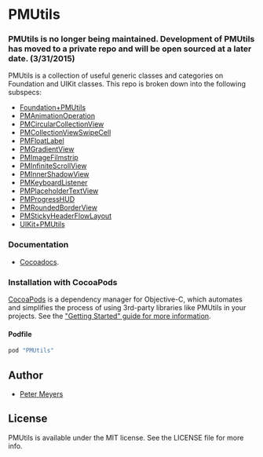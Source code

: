# PMUtils

### PMUtils is no longer being maintained. Development of PMUtils has moved to a private repo and will be open sourced at a later date. (3/31/2015)

PMUtils is a collection of useful generic classes and categories on Foundation and UIKit classes. This repo is broken down into the following subspecs:

- [Foundation+PMUtils](https://github.com/pm-dev/PMUtils/tree/master/Examples/Foundation%2BPMUtils)
- [PMAnimationOperation](https://github.com/pm-dev/PMUtils/tree/master/Examples/PMAnimationOperation)
- [PMCircularCollectionView](https://github.com/pm-dev/PMUtils/tree/master/Examples/PMCircularCollectionView)
- [PMCollectionViewSwipeCell](https://github.com/pm-dev/PMUtils/tree/master/Examples/PMCollectionViewSwipeCell)
- [PMFloatLabel](https://github.com/pm-dev/PMUtils/tree/master/Examples/PMFloatLabel)
- [PMGradientView](https://github.com/pm-dev/PMUtils/tree/master/Examples/PMGradientVIew)
- [PMImageFilmstrip](https://github.com/pm-dev/PMUtils/tree/master/Examples/PMImageFilmstrip)
- [PMInfiniteScrollView](https://github.com/pm-dev/PMUtils/tree/master/Examples/PMInfiniteScrollView)
- [PMInnerShadowView](https://github.com/pm-dev/PMUtils/tree/master/Examples/PMInnerShadowView)
- [PMKeyboardListener](https://github.com/pm-dev/PMUtils/tree/master/Examples/PMKeyboardListener)
- [PMPlaceholderTextView](https://github.com/pm-dev/PMUtils/tree/master/Examples/PMPlaceholderTextView)
- [PMProgressHUD](https://github.com/pm-dev/PMUtils/tree/master/Examples/PMProgressHUD)
- [PMRoundedBorderView](https://github.com/pm-dev/PMUtils/tree/master/Examples/PMRoundedBorderView)
- [PMStickyHeaderFlowLayout](https://github.com/pm-dev/PMUtils/tree/master/Examples/PMStickyHeaderFlowLayout)
- [UIKit+PMUtils](https://github.com/pm-dev/PMUtils/tree/master/Examples/UIKit%2BPMUtils)


### Documentation

- [Cocoadocs](http://cocoadocs.org/docsets/PMUtils).

### Installation with CocoaPods

[CocoaPods](http://cocoapods.org) is a dependency manager for Objective-C, which automates and simplifies the process of using 3rd-party libraries like PMUtils in your projects. See the ["Getting Started" guide for more information](http://guides.cocoapods.org/using/getting-started.html).

#### Podfile

```ruby
pod "PMUtils"
```

## Author

- [Peter Meyers](mailto:petermeyers1@gmail.com)

## License

PMUtils is available under the MIT license. See the LICENSE file for more info.


